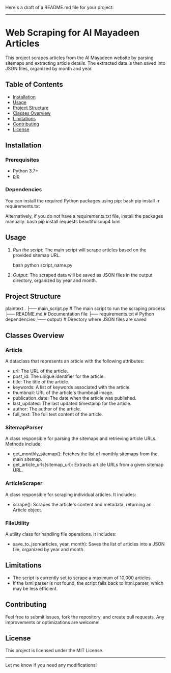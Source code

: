 Here's a draft of a README.md file for your project:

---

# Web Scraping for Al Mayadeen Articles

This project scrapes articles from the Al Mayadeen website by parsing sitemaps and extracting article details. The extracted data is then saved into JSON files, organized by month and year.

## Table of Contents
- [Installation](#installation)
- [Usage](#usage)
- [Project Structure](#project-structure)
- [Classes Overview](#classes-overview)
- [Limitations](#limitations)
- [Contributing](#contributing)
- [License](#license)

## Installation

### Prerequisites
- Python 3.7+
- [pip](https://pip.pypa.io/en/stable/)

### Dependencies
You can install the required Python packages using pip:
bash
pip install -r requirements.txt


Alternatively, if you do not have a requirements.txt file, install the packages manually:
bash
pip install requests beautifulsoup4 lxml


## Usage

1. *Run the script*: The main script will scrape articles based on the provided sitemap URL.

    bash
    python script_name.py
    

2. *Output*: The scraped data will be saved as JSON files in the output directory, organized by year and month.

## Project Structure

plaintext
.
├── main_script.py            # The main script to run the scraping process
├── README.md                 # Documentation file
├── requirements.txt          # Python dependencies
└── output/                   # Directory where JSON files are saved


## Classes Overview

### Article
A dataclass that represents an article with the following attributes:
- url: The URL of the article.
- post_id: The unique identifier for the article.
- title: The title of the article.
- keywords: A list of keywords associated with the article.
- thumbnail: URL of the article's thumbnail image.
- publication_date: The date when the article was published.
- last_updated: The last updated timestamp for the article.
- author: The author of the article.
- full_text: The full text content of the article.

### SitemapParser
A class responsible for parsing the sitemaps and retrieving article URLs. Methods include:
- get_monthly_sitemap(): Fetches the list of monthly sitemaps from the main sitemap.
- get_article_urls(sitemap_url): Extracts article URLs from a given sitemap URL.

### ArticleScraper
A class responsible for scraping individual articles. It includes:
- scrape(): Scrapes the article's content and metadata, returning an Article object.

### FileUtility
A utility class for handling file operations. It includes:
- save_to_json(articles, year, month): Saves the list of articles into a JSON file, organized by year and month.

## Limitations
- The script is currently set to scrape a maximum of 10,000 articles.
- If the lxml parser is not found, the script falls back to html.parser, which may be less efficient.

## Contributing
Feel free to submit issues, fork the repository, and create pull requests. Any improvements or optimizations are welcome!

## License
This project is licensed under the MIT License.

---

Let me know if you need any modifications!
